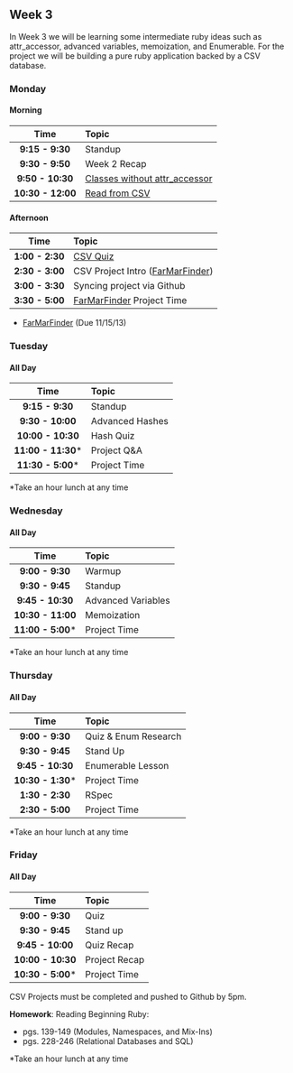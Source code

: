 ## Week 3

In Week 3 we will be learning some intermediate ruby ideas such as attr_accessor, advanced variables, memoization, and Enumerable. For the project we will be building a pure ruby application backed by a CSV database.

### Monday
#### Morning

| Time              | Topic                        |
|:-----------------:|:-----------------------------|
| **9:15 - 9:30**   | Standup                      |
| **9:30 - 9:50**   | Week 2 Recap                 |
| **9:50 - 10:30**  | [Classes without attr_accessor](monday/book.rb)|
| **10:30 - 12:00** | [Read from CSV](monday/csv_database.md)                |


#### Afternoon

| Time              | Topic                        |
|:-----------------:|:-----------------------------|
| **1:00 - 2:30**   | [CSV Quiz](https://canvas.instructure.com/courses/819456/quizzes/869881)|
| **2:30 - 3:00**   | CSV Project Intro ([FarMarFinder](farmarfinder.md))      |
| **3:00 - 3:30**   | Syncing project via Github   |
| **3:30 - 5:00**   | [FarMarFinder](farmarfinder.md) Project Time                 |

- [FarMarFinder](farmarfinder.md) (Due 11/15/13)

### Tuesday
#### All Day

| Time              | Topic             |
|:-----------------:|:------------------|
| **9:15 - 9:30**   | Standup           |
| **9:30 - 10:00**  | Advanced Hashes   |
| **10:00 - 10:30** | Hash Quiz         |
| **11:00 - 11:30***| Project Q&A       |
| **11:30 - 5:00*** | Project Time      |

*Take an hour lunch at any time

### Wednesday
#### All Day

| Time               | Topic               |
|:------------------:|:--------------------|
| **9:00 - 9:30**    | Warmup             |
| **9:30 - 9:45**    | Standup            |
| **9:45 - 10:30**   | Advanced Variables |
| **10:30 - 11:00**  | Memoization        |
| **11:00 - 5:00***  | Project Time       |

*Take an hour lunch at any time

### Thursday
#### All Day

| Time              | Topic               |
|:-----------------:|:--------------------|
| **9:00 - 9:30**   | Quiz & Enum Research|
| **9:30 - 9:45**   | Stand Up            |
| **9:45 - 10:30**  | Enumerable Lesson   |
| **10:30 - 1:30*** | Project Time        |
| **1:30 - 2:30**   | RSpec               |
| **2:30 - 5:00**   | Project Time        |

*Take an hour lunch at any time


### Friday

#### All Day

| Time              | Topic             |
|:-----------------:|:------------------|
| **9:00 - 9:30**   | Quiz              |
| **9:30 - 9:45**   | Stand up          |
| **9:45 - 10:00**  | Quiz Recap        |
| **10:00 - 10:30** | Project Recap     |
| **10:30 - 5:00*** | Project Time      |


CSV Projects must be completed and pushed to Github by 5pm. 

**Homework**: Reading Beginning Ruby: 

- pgs. 139-149 (Modules, Namespaces, and Mix-Ins)
- pgs. 228-246 (Relational Databases and SQL)

*Take an hour lunch at any time
